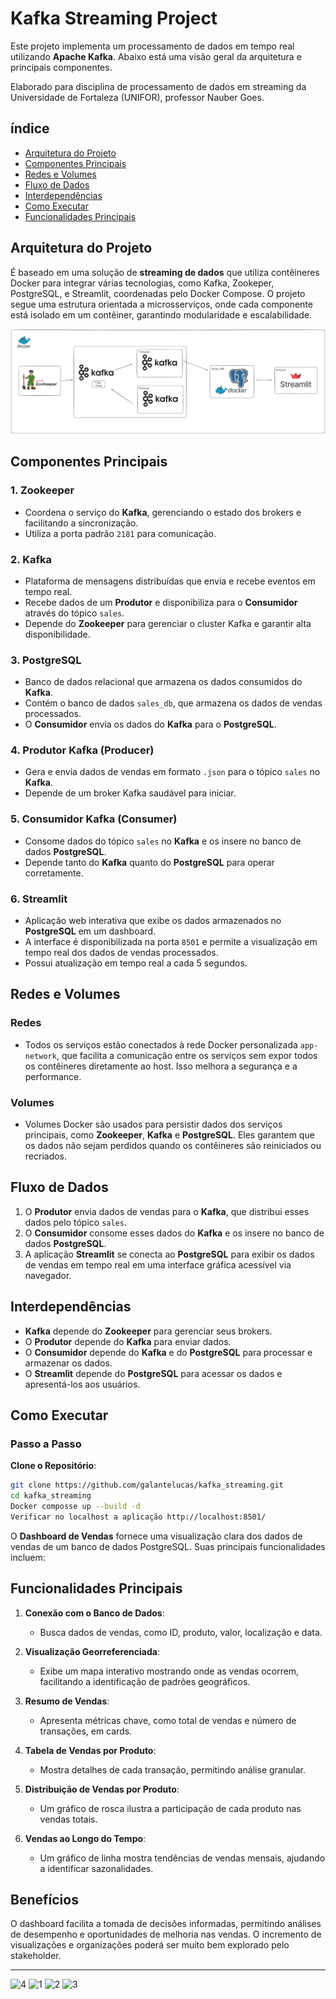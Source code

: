 # Kafka Streaming Project

Este projeto implementa um processamento de dados em tempo real utilizando **Apache Kafka**. Abaixo está uma visão geral da arquitetura e principais componentes.

Elaborado para disciplina de processamento de dados em streaming da Universidade de Fortaleza (UNIFOR), professor Nauber Goes.

## índice
* [Arquitetura do Projeto](#arquitetura-do-projeto)
* [Componentes Principais](#componentes-principais)
* [Redes e Volumes](#redes-e-volumes)
* [Fluxo de Dados](#fluxo-de-dados)
* [Interdependências](#interdependências)
* [Como Executar](#como-executar)
* [Funcionalidades Principais](#funcionalidades-principais)


## Arquitetura do Projeto
É baseado em uma solução de **streaming de dados** que utiliza contêineres Docker para integrar várias tecnologias, como Kafka, Zookeper, PostgreSQL, e Streamlit, coordenadas pelo Docker Compose. O projeto segue uma estrutura orientada a microsserviços, onde cada componente está isolado em um contêiner, garantindo modularidade e escalabilidade.

![Architecture](/images/architecture.png)
## Componentes Principais

### 1. Zookeeper
- Coordena o serviço do **Kafka**, gerenciando o estado dos brokers e facilitando a sincronização.
- Utiliza a porta padrão `2181` para comunicação.

### 2. Kafka
- Plataforma de mensagens distribuídas que envia e recebe eventos em tempo real.
- Recebe dados de um **Produtor** e disponibiliza para o **Consumidor** através do tópico `sales`.
- Depende do **Zookeeper** para gerenciar o cluster Kafka e garantir alta disponibilidade.

### 3. PostgreSQL
- Banco de dados relacional que armazena os dados consumidos do **Kafka**.
- Contém o banco de dados `sales_db`, que armazena os dados de vendas processados.
- O **Consumidor** envia os dados do **Kafka** para o **PostgreSQL**.

### 4. Produtor Kafka (Producer)
- Gera e envia dados de vendas em formato `.json` para o tópico `sales` no **Kafka**.
- Depende de um broker Kafka saudável para iniciar.

### 5. Consumidor Kafka (Consumer)
- Consome dados do tópico `sales` no **Kafka** e os insere no banco de dados **PostgreSQL**.
- Depende tanto do **Kafka** quanto do **PostgreSQL** para operar corretamente.

### 6. Streamlit
- Aplicação web interativa que exibe os dados armazenados no **PostgreSQL** em um dashboard.
- A interface é disponibilizada na porta `8501` e permite a visualização em tempo real dos dados de vendas processados.
- Possui atualização em tempo real a cada 5 segundos.

## Redes e Volumes

### Redes
- Todos os serviços estão conectados à rede Docker personalizada `app-network`, que facilita a comunicação entre os serviços sem expor todos os contêineres diretamente ao host. Isso melhora a segurança e a performance.

### Volumes
- Volumes Docker são usados para persistir dados dos serviços principais, como **Zookeeper**, **Kafka** e **PostgreSQL**. Eles garantem que os dados não sejam perdidos quando os contêineres são reiniciados ou recriados.

## Fluxo de Dados

1. O **Produtor** envia dados de vendas para o **Kafka**, que distribui esses dados pelo tópico `sales`.
2. O **Consumidor** consome esses dados do **Kafka** e os insere no banco de dados **PostgreSQL**.
3. A aplicação **Streamlit** se conecta ao **PostgreSQL** para exibir os dados de vendas em tempo real em uma interface gráfica acessível via navegador.

## Interdependências

- **Kafka** depende do **Zookeeper** para gerenciar seus brokers.
- O **Produtor** depende do **Kafka** para enviar dados.
- O **Consumidor** depende do **Kafka** e do **PostgreSQL** para processar e armazenar os dados.
- O **Streamlit** depende do **PostgreSQL** para acessar os dados e apresentá-los aos usuários.

## Como Executar
### Passo a Passo

 **Clone o Repositório**:
   ```bash
   git clone https://github.com/galantelucas/kafka_streaming.git
   cd kafka_streaming
   Docker composse up --build -d
   Verificar no localhost a aplicação http://localhost:8501/
   ```

O **Dashboard de Vendas** fornece uma visualização clara dos dados de vendas de um banco de dados PostgreSQL. Suas principais funcionalidades incluem:

## Funcionalidades Principais

1. **Conexão com o Banco de Dados**:
   - Busca dados de vendas, como ID, produto, valor, localização e data.

2. **Visualização Georreferenciada**:
   - Exibe um mapa interativo mostrando onde as vendas ocorrem, facilitando a identificação de padrões geográficos.

3. **Resumo de Vendas**:
   - Apresenta métricas chave, como total de vendas e número de transações, em cards.

4. **Tabela de Vendas por Produto**:
   - Mostra detalhes de cada transação, permitindo análise granular.

5. **Distribuição de Vendas por Produto**:
   - Um gráfico de rosca ilustra a participação de cada produto nas vendas totais.

6. **Vendas ao Longo do Tempo**:
   - Um gráfico de linha mostra tendências de vendas mensais, ajudando a identificar sazonalidades.

## Benefícios

O dashboard facilita a tomada de decisões informadas, permitindo análises de desempenho e oportunidades de melhoria nas vendas.
O incremento de visualizações e organizações poderá ser muito bem explorado pelo stakeholder.

---

![4](https://github.com/user-attachments/assets/a765f7ee-edd5-474d-b91e-2564f720ce16)
![1](https://github.com/user-attachments/assets/4a85a56a-0d37-4fde-a3e0-7781320d75cc)
![2](https://github.com/user-attachments/assets/28e4ddb1-bebd-460d-946d-8da4f1411435)
![3](https://github.com/user-attachments/assets/33a33465-23a5-47c2-92b0-4f9b09a3e890)






